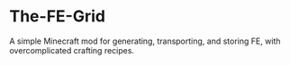 # The-FE-Grid
A simple Minecraft mod for generating, transporting, and storing FE, with overcomplicated crafting recipes.
